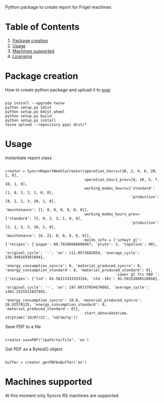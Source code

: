 Python package to create report for Frigel machines

# Table of Contents
1. [Package creation](README.md#package-creation)
2. [Usage](README.md#usage)
3. [Machines supported](README.md#machines-supported)
4. [Licensing](LICENSE.txt)

# Package creation
How to create python package and upload it to [pypi](https://pypi.org/)
<pre><code>
pip install --upgrade twine
python setup.py sdist
python setup.py bdist_wheel
python setup.py build
python setup.py install
twine upload --repository pypi dist/*
</code></pre>


# Usage
Instantiate report class
<pre><code>
creator = SyncroReportWeeklyCreator(operation_hours=[10, 2, 4, 6, 20, 1, 0],
                                    operation_hours_prev=[8, 10, 5, 7, 10, 1, 0],
                                    working_modes_hours={'standard': [1, 0, 2, 3, 1, 0, 0],
                                                         'production': [8, 2, 2, 3, 10, 1, 0],
                                                         'maintenance': [1, 0, 0, 0, 9, 0, 0]},
                                    working_modes_hours_prev={'standard': [5, 0, 2, 3, 1, 0, 0],
                                                         'production': [2, 1, 2, 3, 10, 1, 0],
                                                         'maintenance': [6, 22, 0, 0, 9, 0, 0]},
                                    molds_info = {'uchwyt gl': {'recipes': {'pippo': 86.78106666666667, 'pluto': 3, 'topolino': 40}, 
                                                                'original_cycle': '-', 'on': 111.0573682054, 'average_cycle': 236.0401693610941, 
                                                                'energy_consumption_syncro': 0, 'material_produced_syncro': 0, 'energy_consumption_standard': 0, 'material_produced_standard': 0}, 
                                                  'zawor gl fts 580 ': {'recipes': {'lsd': 83.56213333333334, 'std -10c': 92.59152006526666}, 
                                                                'original_cycle': '-', 'on': 197.06737054676665, 'average_cycle': 1462.2525512837492, 
                                                                'energy_consumption_syncro': 10.0, 'material_produced_syncro': 26.92578125, 'energy_consumption_standard': 0, 'material_produced_standard': 0}},
                                    start_date=datetime. strptime('18/07/22', '%d/%m/%y'))
</code></pre>

Save PDF to a file
<pre><code>
creator.savePDF("/path/to/file", 'en')
</code></pre>

Get PDF as a BytesIO object
<pre><code>
buffer = creator.getPDFAsBuffer('en')
</code></pre>

# Machines supported
At this moment only Syncro RS machines are supported
